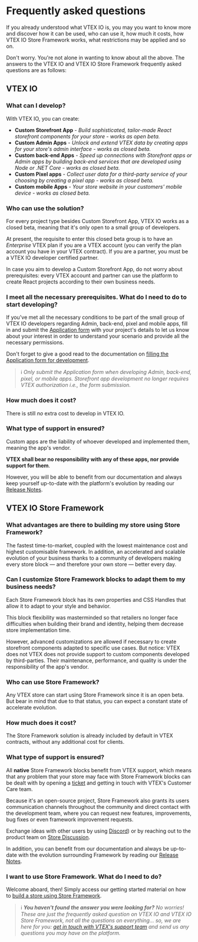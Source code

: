 # Frequently asked questions

If you already understood what VTEX IO is, you may you want to know more and discover how it can be used, who can use it, how much it costs, how VTEX IO Store Framework works, what restrictions may be applied and so on.

Don't worry. You're not alone in wanting to know about all the above. The answers to the VTEX IO and VTEX IO Store Framework frequently asked questions are as follows:

## VTEX IO 

### What can I develop?

With VTEX IO, you can create:

- **Custom Storefront App** - *Build sophisticated, tailor-made React storefront components for your store - works as open beta.* 
- **Custom Admin Apps** - *Unlock and extend VTEX data by creating apps for your store's admin interface - works as closed beta.*
- **Custom back-end Apps** - *Speed up connections with Storefront apps or Admin apps by building back-end services that are developed using Node or .NET Core - works as closed beta.*
- **Custom Pixel apps** -  *Collect user data for a third-party service of your choosing by creating a pixel app - works as closed beta.*
- **Custom mobile Apps** - *Your store website in your customers' mobile device - works as closed beta.* 

### Who can use the solution?

For every project type besides Custom Storefront App, VTEX IO works as a closed beta, meaning that it's only open to a small group of developers. 

At present, the requisite to enter this closed beta group is to have an *Enterprise* VTEX plan if you are a VTEX account (you can verify the plan account you have in your VTEX contract). If you are a partner, you must be a VTEX IO developer certified partner.

In case you aim to develop a Custom Storefront App, do not worry about prerequisites: every VTEX account and partner can use the platform to create React projects according to their own business needs.  

### I meet all the necessary prerequisites. What do I need to do to start developing?

If you've met all the necessary conditions to be part of the small group of VTEX IO developers regarding Admin, back-end, pixel and mobile apps, fill in and submit the  [Application form](https://forms.gle/f7bYdTA7tfdfB5tt7) with your project's details to let us know about your interest in order to understand your scenario and provide all the necessary permissions. 

Don't forget to give a good read to the documentation on [filling the Application form for development](https://vtex.io/docs/recipes/development/filling-the-application-form-for-development/).

> ℹ️ *Only submit the Application form when developing Admin, back-end, pixel, or mobile apps. Storefront app development no longer requires VTEX authorization i.e., the form submission.*

### How much does it cost?

There is still *no* extra cost to develop in VTEX IO. 

### What type of support in ensured?

Custom apps are the liability of whoever developed and implemented them, meaning the app's vendor.

**VTEX shall bear no responsibility with any of these apps, nor provide support for them**. 

However, you will be able to benefit from our documentation and always keep yourself up-to-date with the platform's evolution by reading our [Release Notes](https://vtex.io/docs/releases/).

## VTEX IO Store Framework

### What advantages are there to building my store using Store Framework? 

The fastest time-to-market, coupled with the lowest maintenance cost and highest customisable framework. In addition, an accelerated and scalable evolution of your business thanks to a community of developers making every store block  —  and therefore your own store — better every day. 

### Can I customize Store Framework blocks to adapt them to my business needs?

Each Store Framework block has its own properties and CSS Handles that allow it to adapt to your style and behavior. 

This block flexibility was masterminded so that retailers no longer face difficulties when building their brand and identity, helping them decrease store implementation time.  

However, advanced customizations are allowed if necessary to create storefront components adapted to specific use cases. But notice: VTEX does not VTEX does not provide support to custom components developed by third-parties. Their maintenance, performance, and quality is under the responsibility of the app's vendor. 

### Who can use Store Framework?

Any VTEX store can start using Store Framework since it is an open beta. But bear in mind that due to that status, you can expect a constant state of accelerate evolution. 

### How much does it cost?

The Store Framework solution is already included by default in VTEX contracts, without any additional cost for clients. 

### What type of support is ensured?

All **native** Store Framework blocks benefit from VTEX support, which means that any problem that your store may face with Store Framework blocks can be dealt with by opening a [ticket](https://help-tickets.vtex.com/smartlink/sso/login/zendesk) and getting in touch with VTEX's Customer Care team.

Because it's an open-source project, Store Framework also grants its users communication channels throughout the community and direct contact with the development team, where you can request new features, improvements, bug fixes or even framework improvement requests. 

Exchange ideas with other users by using [Discord](https://discordapp.com/channels/652163009988263940/652253291916296232)) or by reaching out to the product team on [Store Discussion](https://github.com/vtex-apps/store-discussion).

In addition, you can benefit from our documentation and always be up-to-date with the evolution surrounding Framework by reading our [Release Notes](https://vtex.io/docs/releases/).

### I want to use Store Framework. What do I need to do?

Welcome aboard, then! Simply access our getting started material on how to [build a store using Store Framework](https://vtex.io/docs/getting-started/build-stores-with-store-framework/1).  

> ℹ️ ***You haven't found the answer you were looking for?** No worries! These are just the frequently asked question on VTEX IO and VTEX IO Store Framework, not all the questions on everything... so, we are here for you: [get in touch with VTEX's support team](https://help.vtex.com/tutorial/opening-tickets-to-vtex-support--16yOEqpO32UQYygSmMSSAM) and send us any questions you may have on the platform.*

